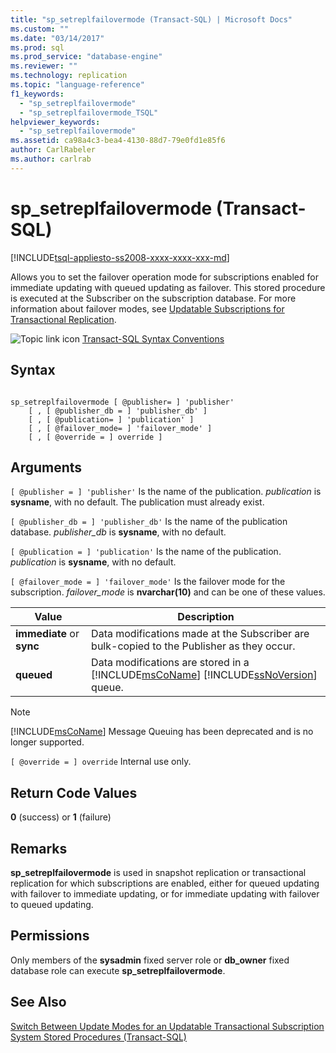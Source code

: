 ```yaml
---
title: "sp_setreplfailovermode (Transact-SQL) | Microsoft Docs"
ms.custom: ""
ms.date: "03/14/2017"
ms.prod: sql
ms.prod_service: "database-engine"
ms.reviewer: ""
ms.technology: replication
ms.topic: "language-reference"
f1_keywords: 
  - "sp_setreplfailovermode"
  - "sp_setreplfailovermode_TSQL"
helpviewer_keywords: 
  - "sp_setreplfailovermode"
ms.assetid: ca98a4c3-bea4-4130-88d7-79e0fd1e85f6
author: CarlRabeler
ms.author: carlrab
---
```

# sp_setreplfailovermode (Transact-SQL)
[!INCLUDE[tsql-appliesto-ss2008-xxxx-xxxx-xxx-md](../../includes/tsql-appliesto-ss2008-xxxx-xxxx-xxx-md.md)]

  Allows you to set the failover operation mode for subscriptions enabled for immediate updating with queued updating as failover. This stored procedure is executed at the Subscriber on the subscription database. For more information about failover modes, see [Updatable Subscriptions for Transactional Replication](../../relational-databases/replication/transactional/updatable-subscriptions-for-transactional-replication.md).  
  
 ![Topic link icon](../../database-engine/configure-windows/media/topic-link.gif "Topic link icon") [Transact-SQL Syntax Conventions](../../t-sql/language-elements/transact-sql-syntax-conventions-transact-sql.md)  
  
## Syntax  
  
```  
  
sp_setreplfailovermode [ @publisher= ] 'publisher'  
    [ , [ @publisher_db = ] 'publisher_db' ]  
    [ , [ @publication= ] 'publication' ]  
    [ , [ @failover_mode= ] 'failover_mode' ]  
    [ , [ @override = ] override ]  
```  
  
## Arguments  
`[ @publisher = ] 'publisher'`
 Is the name of the publication. *publication* is **sysname**, with no default. The publication must already exist.  
  
`[ @publisher_db = ] 'publisher_db'`
 Is the name of the publication database. *publisher_db* is **sysname**, with no default.  
  
`[ @publication = ] 'publication'`
 Is the name of the publication. *publication* is **sysname**, with no default.  
  
`[ @failover_mode = ] 'failover_mode'`
 Is the failover mode for the subscription. *failover_mode* is **nvarchar(10)** and can be one of these values.  
  
|Value|Description|  
|-----------|-----------------|  
|**immediate** or **sync**|Data modifications made at the Subscriber are bulk-copied to the Publisher as they occur.|  
|**queued**|Data modifications are stored in a [!INCLUDE[msCoName](../../includes/msconame-md.md)] [!INCLUDE[ssNoVersion](../../includes/ssnoversion-md.md)] queue.|  
  
> [!NOTE]  
>  [!INCLUDE[msCoName](../../includes/msconame-md.md)] Message Queuing has been deprecated and is no longer supported.  
  
`[ @override = ] override`
 Internal use only.  
  
## Return Code Values  
 **0** (success) or **1** (failure)  
  
## Remarks  
 **sp_setreplfailovermode** is used in snapshot replication or transactional replication for which subscriptions are enabled, either for queued updating with failover to immediate updating, or for immediate updating with failover to queued updating.  
  
## Permissions  
 Only members of the **sysadmin** fixed server role or **db_owner** fixed database role can execute **sp_setreplfailovermode**.  
  
## See Also  
 [Switch Between Update Modes for an Updatable Transactional Subscription](../../relational-databases/replication/administration/switch-between-update-modes-for-an-updatable-transactional-subscription.md)   
 [System Stored Procedures &#40;Transact-SQL&#41;](../../relational-databases/system-stored-procedures/system-stored-procedures-transact-sql.md)  
  
  

